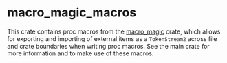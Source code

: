 # macro_magic_macros

This crate contains proc macros from the [macro_magic](https://crates.io/crates/macro_magic)
crate, which allows for exporting and importing of external items as a `TokenStream2` across
file and crate boundaries when writing proc macros. See the main crate for more information and
to make use of these macros.
